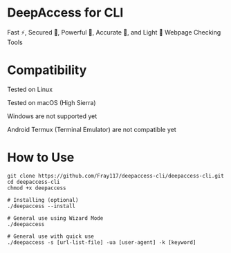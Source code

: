 # DeepAccess for CLI
Fast :zap:, Secured :closed_lock_with_key:, Powerful :satellite:, Accurate :mag_right:, and Light :floppy_disk: Webpage Checking Tools

# Compatibility
Tested on Linux

Tested on macOS (High Sierra)

Windows are not supported yet

Android Termux (Terminal Emulator) are not compatible yet

# How to Use
```
git clone https://github.com/Fray117/deepaccess-cli/deepaccess-cli.git
cd deepaccess-cli
chmod +x deepaccess

# Installing (optional)
./deepaccess --install

# General use using Wizard Mode
./deepaccess

# General use with quick use
./deepaccess -s [url-list-file] -ua [user-agent] -k [keyword]
```
